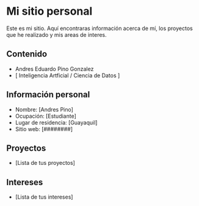 # Mi sitio personal
Este es mi sitio. Aquí encontraras información acerca de mí, los proyectos que he realizado y mis areas de interes.

## Contenido
* Andres Eduardo Pino Gonzalez
* [ Inteligencia Artficial / Ciencia de Datos ]

## Información personal
* Nombre: [Andres Pino]
* Ocupación: [Estudiante]
* Lugar de residencia: [Guayaquil]
* Sitio web: [########]

## Proyectos
* [Lista de tus proyectos]

## Intereses
* [Lista de tus intereses]
